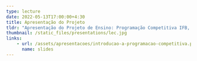 ```yaml
---
type: lecture
date: 2022-05-13T17:00:00+4:30
title: Apresentação do Projeto
tldr: "Apresentação do Projeto de Ensino: Programação Competitiva IFB, Módulo 01"
thumbnail: /static_files/presentations/lec.jpg
links: 
    - url: /assets/apresentacoes/introducao-a-programacao-competitiva.pdf
      name: slides
---
```



